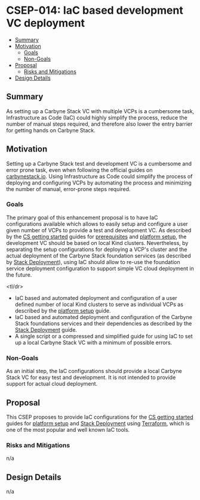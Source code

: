 # CSEP-014: IaC based development VC deployment

<!-- TOC -->

- [Summary](#summary)
- [Motivation](#motivation)
  - [Goals](#goals)
  - [Non-Goals](#non-goals)
- [Proposal](#proposal)
  - [Risks and Mitigations](#risks-and-mitigations)
- [Design Details](#design-details)

<!-- TOC -->

## Summary

As setting up a Carbyne Stack VC with multiple VCPs is a cumbersome task,
Infrastructure as Code (IaC) could highly simplify the process, reduce the
number of manual steps required, and therefore also lower the entry barrier for
getting hands on Carbyne Stack.

## Motivation

Setting up a Carbyne Stack test and development VC is a cumbersome and error
prone task, even when following the official guides on
[carbynestack.io](http://carbvynestack.io). Using Infrastructure as Code could
simplify the process of deploying and configuring VCPs by automating the process
and minimizing the number of manual, error-prone steps required.

### Goals

The primary goal of this enhancement proposal is to have IaC configurations
available which allows to easily setup and configure a user given number of VCPs
to provide a test and development VC. As described by the
[CS getting started](https://carbynestack.io/getting-started/) guides for
[prerequisites](https://carbynestack.io/getting-started/prerequisites/) and
[platform setup](https://carbynestack.io/getting-started/platform-setup/), the
development VC should be based on local Kind clusters. Nevertheless, by
separating the setup configurations for deploying a VCP's cluster and the actual
deployment of the Carbyne Stack foundation services (as described by
[Stack Deployment](https://carbynestack.io/getting-started/deployment/)), using
IaC should allow to re-use the foundation service deployment configuration to
support simple VC cloud deployment in the future.

\<tl/dr>

- IaC based and automated deployment and configuration of a user defined number
  of local Kind clusters to serve as individual VCPs as described by the
  [platform setup](https://carbynestack.io/getting-started/platform-setup/)
  guide.
- IaC based and automated deployment and configuration of the Carbyne Stack
  foundations services and their dependencies as described by the
  [Stack Deployment](https://carbynestack.io/getting-started/deployment/) guide.
- A single script or a compressed and simplified guide for using IaC to set up a
  local Carbyne Stack VC with a minimum of possible errors.

### Non-Goals

As an initial step, the IaC configurations should provide a local Carbyne Stack
VC for easy test and development. It is not intended to provide support for
actual cloud deployment.

## Proposal

This CSEP proposes to provide IaC configurations for the
[CS getting started](https://carbynestack.io/getting-started/) guides for
[platform setup](https://carbynestack.io/getting-started/platform-setup/) and
[Stack Deployment](https://carbynestack.io/getting-started/deployment/) using
[Terraform](https://www.terraform.io/), which is one of the most popular and
well known IaC tools.

### Risks and Mitigations

n/a

## Design Details

n/a
